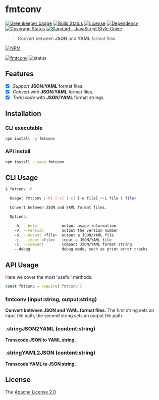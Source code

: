 # fmtconv
[![Greenkeeper badge](https://badges.greenkeeper.io/WindomZ/fmtconv.svg)](https://greenkeeper.io/)
[![Build Status](https://travis-ci.org/WindomZ/fmtconv.svg?branch=master)](https://travis-ci.org/WindomZ/fmtconv)
[![License](https://img.shields.io/badge/license-Apache-green.svg)](https://www.apache.org/licenses/LICENSE-2.0.html)
[![Dependency](https://david-dm.org/WindomZ/fmtconv.svg)](https://david-dm.org/WindomZ/fmtconv)
[![Coverage Status](https://coveralls.io/repos/github/WindomZ/fmtconv/badge.svg?branch=master)](https://coveralls.io/github/WindomZ/fmtconv?branch=master)
[![Standard - JavaScript Style Guide](https://img.shields.io/badge/code_style-standard-brightgreen.svg)](https://standardjs.com/)

> Convert between **JSON** and **YAML** format files.

[![NPM](https://nodei.co/npm/fmtconv.png)](https://nodei.co/npm/fmtconv/)

[![fmtconv](https://img.shields.io/npm/v/fmtconv.svg)](https://www.npmjs.com/package/fmtconv)
![status](https://img.shields.io/badge/status-beta-green.svg)

## Features

- [x] _Support_ **JSON**/**YAML** format files.
- [x] _Convert_ with **JSON**/**YAML** format files.
- [x] _Transcode_ with **JSON**/**YAML** format strings.

## Installation

### CLI executable

```bash
npm install -g fmtconv
```

### API install

```bash
npm install --save fmtconv
```

## CLI Usage

```bash
$ fmtconv -h

  Usage: fmtconv [-h] [-v] [-c] [-o file] <-i file | file>

  Convert between JSON and YAML format files.

  Options:

    -h, --help           output usage information
    -V, --version        output the version number
    -o, --output <file>  output a JSON/YAML file
    -i, --input <file>   input a JSON/YAML file
    -c, --compact        compact JSON/YAML format string
    --debug              debug mode, such as print error tracks
```

## API Usage

Here we cover the most 'useful' methods.

```javascript
const fmtconv = require('fmtconv')
```

### fmtconv (input:string, output:string)

**Convert between JSON and YAML format files.**
The first string sets an input file path, 
the second string sets an output file path.

### .stringJSON2YAML (content:string)

**Transcode JSON to YAML string.**

### .stringYAML2JSON (content:string)

**Transcode YAML to JSON string.**

## License

The [Apache License 2.0](https://github.com/WindomZ/fmtconv/blob/master/LICENSE)
